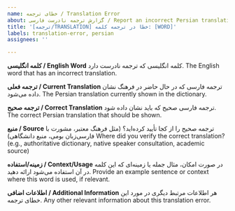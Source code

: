 ```yaml
---
name: خطای ترجمه / Translation Error
about: گزارش ترجمه نادرست فارسی / Report an incorrect Persian translation
title: '[ترجمه/TRANSLATION] خطا در ترجمه کلمه: [WORD]'
labels: translation-error, persian
assignees: ''

---
```


**کلمه انگلیسی / English Word**
کلمه انگلیسی که ترجمه نادرست دارد.
The English word that has an incorrect translation.

**ترجمه فعلی / Current Translation**
ترجمه فارسی که در حال حاضر در فرهنگ نشان داده می‌شود.
The Persian translation currently shown in the dictionary.

**ترجمه صحیح / Correct Translation**
ترجمه فارسی صحیح که باید نشان داده شود.
The correct Persian translation that should be shown.

**منبع / Source**
ترجمه صحیح را از کجا تأیید کرده‌اید؟ (مثل فرهنگ معتبر، مشورت با فارسی‌زبان بومی، منبع دانشگاهی)
Where did you verify the correct translation? (e.g., authoritative dictionary, native speaker consultation, academic source)

**زمینه/استفاده / Context/Usage**
در صورت امکان، مثال جمله یا زمینه‌ای که این کلمه در آن استفاده می‌شود ارائه دهید.
Provide an example sentence or context where this word is used, if relevant.

**اطلاعات اضافی / Additional Information**
هر اطلاعات مرتبط دیگری در مورد این خطای ترجمه.
Any other relevant information about this translation error.
